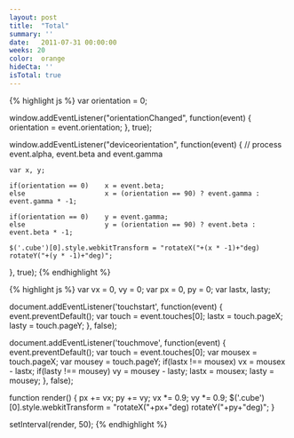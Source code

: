 ```yaml
---
layout: post
title:  "Total"
summary: ''
date:   2011-07-31 00:00:00
weeks: 20
color:  orange
hideCta: ''
isTotal: true
---
```




{% highlight js %}
var orientation = 0;

window.addEventListener("orientationChanged", function(event) {
    orientation = event.orientation;
}, true);

window.addEventListener("deviceorientation", function(event) {
    // process event.alpha, event.beta and event.gamma

    var x, y;

    if(orientation == 0)    x = event.beta;
    else                    x = (orientation == 90) ? event.gamma : event.gamma * -1;

    if(orientation == 0)    y = event.gamma;
    else                    y = (orientation == 90) ? event.beta : event.beta * -1;

    $('.cube')[0].style.webkitTransform = "rotateX("+(x * -1)+"deg) rotateY("+(y * -1)+"deg)";
}, true);
{% endhighlight %}




{% highlight js %}
var vx = 0, vy = 0;
var px = 0, py = 0;
var lastx, lasty;

document.addEventListener('touchstart', function(event) {
    event.preventDefault();
    var touch = event.touches[0];
    lastx = touch.pageX;
    lasty = touch.pageY;
}, false);

document.addEventListener('touchmove', function(event) {
    event.preventDefault();
    var touch = event.touches[0];
    var mousex = touch.pageX;
    var mousey = touch.pageY;
    if(lastx !== mousex) vx = mousex - lastx;
    if(lasty !== mousey) vy = mousey - lasty;
    lastx = mousex;
    lasty = mousey;
}, false);

function render() {
    px += vx;
    py += vy;
    vx *= 0.9;
    vy *= 0.9;
    $('.cube')[0].style.webkitTransform = "rotateX("+px+"deg) rotateY("+py+"deg)";
}

setInterval(render, 50);
{% endhighlight %}


